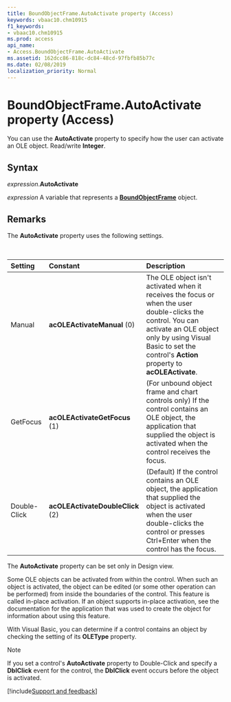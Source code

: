 ```yaml
---
title: BoundObjectFrame.AutoActivate property (Access)
keywords: vbaac10.chm10915
f1_keywords:
- vbaac10.chm10915
ms.prod: access
api_name:
- Access.BoundObjectFrame.AutoActivate
ms.assetid: 162dcc86-818c-dc84-48cd-97fbfb85b77c
ms.date: 02/08/2019
localization_priority: Normal
---
```



# BoundObjectFrame.AutoActivate property (Access)

You can use the **AutoActivate** property to specify how the user can activate an OLE object. Read/write **Integer**.


## Syntax

_expression_.**AutoActivate**

_expression_ A variable that represents a **[BoundObjectFrame](Access.BoundObjectFrame.md)** object.


## Remarks

The **AutoActivate** property uses the following settings.

<br/>

|Setting|Constant|Description|
|:-----|:-----|:-----|
|Manual|**acOLEActivateManual** (0)|The OLE object isn't activated when it receives the focus or when the user double-clicks the control. You can activate an OLE object only by using Visual Basic to set the control's **Action** property to **acOLEActivate**.|
|GetFocus|**acOLEActivateGetFocus** (1)|(For unbound object frame and chart controls only) If the control contains an OLE object, the application that supplied the object is activated when the control receives the focus.|
|Double-Click|**acOLEActivateDoubleClick** (2)|(Default) If the control contains an OLE object, the application that supplied the object is activated when the user double-clicks the control or presses Ctrl+Enter when the control has the focus.|

The **AutoActivate** property can be set only in Design view.

Some OLE objects can be activated from within the control. When such an object is activated, the object can be edited (or some other operation can be performed) from inside the boundaries of the control. This feature is called in-place activation. If an object supports in-place activation, see the documentation for the application that was used to create the object for information about using this feature.

With Visual Basic, you can determine if a control contains an object by checking the setting of its **OLEType** property.

> [!NOTE] 
> If you set a control's **AutoActivate** property to Double-Click and specify a **DblClick** event for the control, the **DblClick** event occurs before the object is activated.




[!include[Support and feedback](~/includes/feedback-boilerplate.md)]